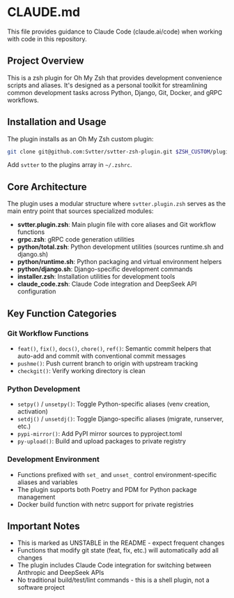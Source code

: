 # CLAUDE.md

This file provides guidance to Claude Code (claude.ai/code) when working with code in this repository.

## Project Overview

This is a zsh plugin for Oh My Zsh that provides development convenience scripts and aliases. It's designed as a personal toolkit for streamlining common development tasks across Python, Django, Git, Docker, and gRPC workflows.

## Installation and Usage

The plugin installs as an Oh My Zsh custom plugin:
```bash
git clone git@github.com:Svtter/svtter-zsh-plugin.git $ZSH_CUSTOM/plugins/svtter
```

Add `svtter` to the plugins array in `~/.zshrc`.

## Core Architecture

The plugin uses a modular structure where `svtter.plugin.zsh` serves as the main entry point that sources specialized modules:

- **svtter.plugin.zsh**: Main plugin file with core aliases and Git workflow functions
- **grpc.zsh**: gRPC code generation utilities  
- **python/total.zsh**: Python development utilities (sources runtime.sh and django.sh)
- **python/runtime.sh**: Python packaging and virtual environment helpers
- **python/django.sh**: Django-specific development commands
- **installer.zsh**: Installation utilities for development tools
- **claude_code.zsh**: Claude Code integration and DeepSeek API configuration

## Key Function Categories

### Git Workflow Functions
- `feat()`, `fix()`, `docs()`, `chore()`, `ref()`: Semantic commit helpers that auto-add and commit with conventional commit messages
- `pushme()`: Push current branch to origin with upstream tracking
- `checkgit()`: Verify working directory is clean

### Python Development
- `setpy()` / `unsetpy()`: Toggle Python-specific aliases (venv creation, activation)
- `setdj()` / `unsetdj()`: Toggle Django-specific aliases (migrate, runserver, etc.)
- `pypi-mirror()`: Add PyPI mirror sources to pyproject.toml
- `py-upload()`: Build and upload packages to private registry

### Development Environment
- Functions prefixed with `set_` and `unset_` control environment-specific aliases and variables
- The plugin supports both Poetry and PDM for Python package management
- Docker build function with netrc support for private registries

## Important Notes

- This is marked as UNSTABLE in the README - expect frequent changes
- Functions that modify git state (feat, fix, etc.) will automatically add all changes
- The plugin includes Claude Code integration for switching between Anthropic and DeepSeek APIs
- No traditional build/test/lint commands - this is a shell plugin, not a software project